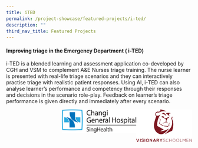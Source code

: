 ```yaml
---
title: iTED
permalink: /project-showcase/featured-projects/i-ted/
description: ""
third_nav_title: Featured Projects
---
```

#### Improving triage in the Emergency Department ( i-TED) 

i-TED is a blended learning and assessment application co-developed by CGH and VSM to complement A&amp;E Nurses triage training. The nurse learner is presented with real-life triage scenarios and they can interactively practise triage with realistic patient responses. Using AI, i-TED can also analyse learner’s performance and competency through their responses and decisions in the scenario role-play. Feedback on learner’s triage performance is given directly and immediately after every scenario. 

**<img style="width:30%" src="/images/Featured%20Projects/I%20TED/vsm_red_logo_vertical%20(003).png" align="right">**

**<img style="width:40%" src="/images/Featured%20Projects/I%20TED/cgh%20%20%20%20.png" align="right">**